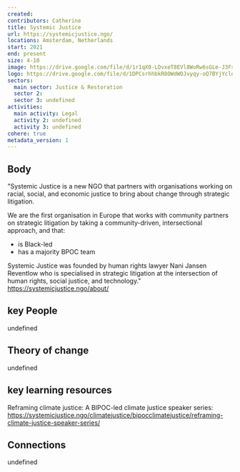 ```yaml
---
created:
contributors: Catherine
title: Systemic Justice
url: https://systemicjustice.ngo/
locations: Amsterdam, Netherlands
start: 2021
end: present
size: 4-10
image: https://drive.google.com/file/d/1r1qX0-LDvxeT8EVl8WoRw6sGLe-J3FsI/view?usp=drive_link
logo: https://drive.google.com/file/d/1DPCsrhhbkR8OWdWOJvyqy-oQ7BYjYclo/view?usp=drive_link
sectors:
  main sector: Justice & Restoration
  sector 2: 
  sector 3: undefined
activities: 
  main activity: Legal
  activity 2: undefined
  activity 3: undefined
cohere: true
metadata_version: 1
---
```



## Body

"Systemic Justice is a new NGO that partners with organisations working on racial, social, and economic justice to bring about change through strategic litigation.

We are the first organisation in Europe that works with community partners on strategic litigation by taking a community-driven, intersectional approach, and that: 

- is Black-led 
- has a majority BPOC team 

Systemic Justice was founded by human rights lawyer Nani Jansen Reventlow who is specialised in strategic litigation at the intersection of human rights, social justice, and technology."
https://systemicjustice.ngo/about/ 

## key People

undefined

## Theory of change

undefined

## key learning resources

Reframing climate justice: A BIPOC-led climate justice speaker series: https://systemicjustice.ngo/climatejustice/bipocclimatejustice/reframing-climate-justice-speaker-series/ 

## Connections

undefined

